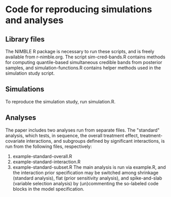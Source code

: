 # Code for reproducing simulations and analyses

## Library files

The NIMBLE R package is necessary to run these scripts, and is freely available from r-nimble.org.
The script sim-cred-bands.R contains methods for computing quantile-based simultaneous credible bands from posterior samples, and simulation-functions.R contains helper methods used in the simulation study script.

## Simulations

To reproduce the simulation study, run simulation.R.

## Analyses

The paper includes two analyses run from separate files.
The "standard" analysis, which tests, in sequence, the overall treatment effect, treatment-covariate interactions, and subgroups defined by significant interactions, is run from the following files, respectively:
   1. example-standard-overall.R
   2. example-standard-interaction.R
   3. example-standard-subset.R
The main analysis is run via example.R, and the interaction prior specification may be switched among shrinkage (standard analysis), flat (prior sensitivity analysis), and spike-and-slab (variable selection analysis) by (un)commenting the so-labeled code blocks in the model specification.
